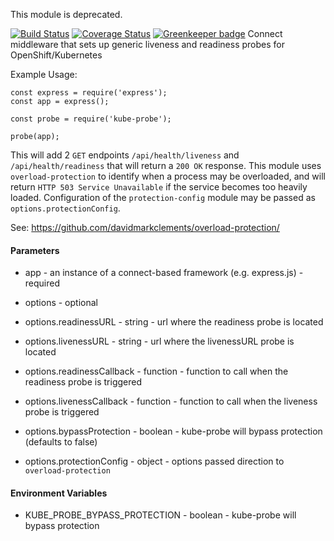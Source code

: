 
This module is deprecated.

[![Build Status](https://travis-ci.org/nodeshift/kube-probe.svg?branch=main)](https://travis-ci.org/nodeshift/kube-probe) [![Coverage Status](https://coveralls.io/repos/github/nodeshift/kube-probe/badge.svg?branch=main)](https://coveralls.io/github/nodeshift/kube-probe?branch=main)
[![Greenkeeper badge](https://badges.greenkeeper.io/nodeshift/kube-probe.svg)](https://greenkeeper.io/)
Connect middleware that sets up generic liveness and readiness probes for OpenShift/Kubernetes

Example Usage:

    const express = require('express');
    const app = express();

    const probe = require('kube-probe');

    probe(app);


This will add 2 `GET` endpoints `/api/health/liveness` and `/api/health/readiness`
that will return a `200 OK` response. This module uses `overload-protection` to identify
when a process may be overloaded, and will return `HTTP 503 Service Unavailable`
if the service becomes too heavily loaded. Configuration of the `protection-config` module
may be passed as `options.protectionConfig`.

See: https://github.com/davidmarkclements/overload-protection/

#### Parameters

* app - an instance of a connect-based framework (e.g. express.js) - required

* options - optional
* options.readinessURL - string - url where the readiness probe is located
* options.livenessURL - string - url where the livenessURL probe is located
* options.readinessCallback - function - function to call when the readiness probe is triggered
* options.livenessCallback - function - function to call when the liveness probe is triggered
* options.bypassProtection - boolean - kube-probe will bypass protection (defaults to false)
* options.protectionConfig - object - options passed direction to `overload-protection`

#### Environment Variables

* KUBE_PROBE_BYPASS_PROTECTION - boolean - kube-probe will bypass protection
